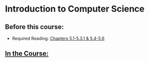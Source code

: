 # Introduction to Computer Science

## Before this course:
* Required Reading:  <a href=../Resources/Python编程导论.pdf>Chapters 5.1-5.3.1 & 5.4-5.6</a>



## [In the Course:](https://www.youtube.com/watch?v=nykOeWgQcHM&list=PLUl4u3cNGP63WbdFxL8giv4yhgdMGaZNA&index=5&ab_channel=MITOpenCourseWare) 



